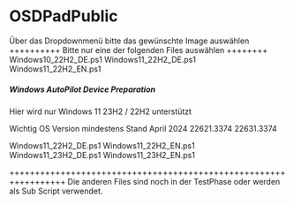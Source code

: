 # OSDPadPublic
Über das Dropdownmenü bitte das gewünschte Image auswählen
++++++++++  Bitte nur eine der folgenden Files auswählen ++++++++
Windows10_22H2_DE.ps1
Windows11_22H2_DE.ps1
Windows11_22H2_EN.ps1

##### Windows AutoPilot Device Preparation #####
Hier wird nur Windows 11 23H2 / 22H2 unterstützt

Wichtig OS Version mindestens Stand April 2024 
22621.3374
22631.3374

Windows11_22H2_DE.ps1
Windows11_22H2_EN.ps1
Windows11_23H2_DE.ps1
Windows11_23H2_EN.ps1

+++++++++++++++++++++++++++++++++++++++++++++++++++++++++++++++++
Die anderen Files sind noch in der TestPhase oder werden als Sub Script verwendet.
